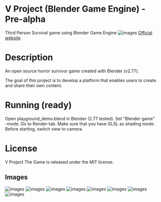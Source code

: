 # V Project (Blender Game Engine) - Pre-alpha
Third Person Survival game using Blender Game Engine
![images](https://raw.githubusercontent.com/shashex/vproject-blender-game-/master/text4879.png)
[Official website](http://vprojectgm.altervista.org)

# Description

An open source horror survivor game created with Blender (v2.77).

The goal of this project is to develop a platform that enables users to create and share their own content.

# Running (ready)

Open playground_demo.blend in Blender (2.77 tested). Set "Blender game" -mode. Go to Render-tab. Make sure that you have GLSL as shading mode. Before starting, switch view to camera.

# License

V Project The Game is released under the MIT license.

## Images
![images](https://raw.githubusercontent.com/shashex/vproject-blender-game-/master/5A.png)
![images](https://raw.githubusercontent.com/shashex/vproject-blender-game-/master/0.png)
![images](https://raw.githubusercontent.com/shashex/vproject-blender-game-/master/1.png)
![images](https://raw.githubusercontent.com/shashex/vproject-blender-game-/master/6.png)
![images](https://raw.githubusercontent.com/shashex/vproject-blender-game-/master/8.png)
![images](https://raw.githubusercontent.com/shashex/vproject-blender-game-/master/10.png)
![images](https://raw.githubusercontent.com/shashex/vproject-blender-game-/master/11.png)
![images](https://raw.githubusercontent.com/shashex/vproject-blender-game-/master/dual.png)
